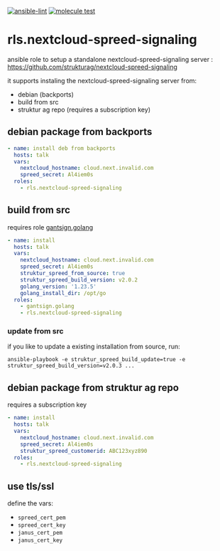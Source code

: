 [![ansible-lint](https://github.com/Rosa-Luxemburgstiftung-Berlin/rls.nextcloud-spreed-signaling/actions/workflows/lint.yml/badge.svg)](https://github.com/Rosa-Luxemburgstiftung-Berlin/rls.nextcloud-spreed-signaling/actions/workflows/lint.yml)
[![molecule test](https://github.com/Rosa-Luxemburgstiftung-Berlin/rls.nextcloud-spreed-signaling/actions/workflows/molecule.yml/badge.svg)](https://github.com/Rosa-Luxemburgstiftung-Berlin/rls.nextcloud-spreed-signaling/actions/workflows/molecule.yml)

# rls.nextcloud-spreed-signaling
ansible role to setup a standalone nextcloud-spreed-signaling server :  https://github.com/strukturag/nextcloud-spreed-signaling

it supports instaling the nextcloud-spreed-signaling server from:
  * debian (backports)
  * build from src
  * struktur ag repo (requires a subscription key)

## debian package from backports

```yaml
- name: install deb from backports
  hosts: talk
  vars:
    nextcloud_hostname: cloud.next.invalid.com
    spreed_secret: Al4iem0s
  roles:
    - rls.nextcloud-spreed-signaling
```

## build from src

requires role [gantsign.golang](https://github.com/gantsign/ansible-role-golang)

```yaml
- name: install
  hosts: talk
  vars:
    nextcloud_hostname: cloud.next.invalid.com
    spreed_secret: Al4iem0s
    struktur_spreed_from_source: true
    struktur_spreed_build_version: v2.0.2
    golang_version: '1.23.5'
    golang_install_dir: /opt/go
  roles:
    - gantsign.golang
    - rls.nextcloud-spreed-signaling
```

### update from src
if you like to update a existing installation from source, run:
```
ansible-playbook -e struktur_spreed_build_update=true -e struktur_spreed_build_version=v2.0.3 ...
```


## debian package from struktur ag repo

requires a subscription key

```yaml
- name: install
  hosts: talk
  vars:
    nextcloud_hostname: cloud.next.invalid.com
    spreed_secret: Al4iem0s
    struktur_spreed_customerid: ABC123xyz890
  roles:
    - rls.nextcloud-spreed-signaling
```

## use tls/ssl

define the vars:

  * `spreed_cert_pem`
  * `spreed_cert_key`
  * `janus_cert_pem`
  * `janus_cert_key`
